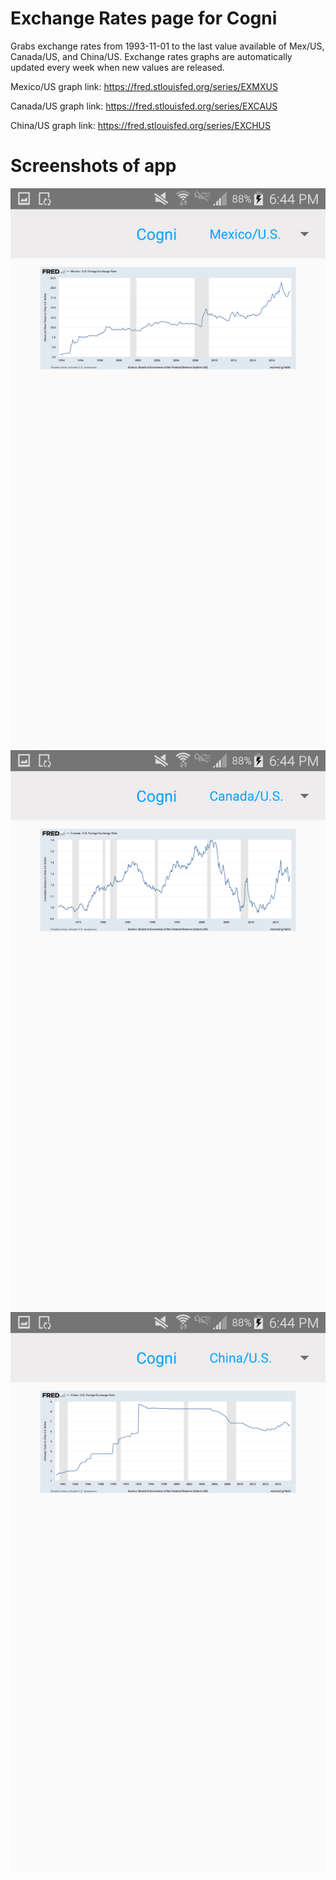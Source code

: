 Exchange Rates page for Cogni
=============================

Grabs exchange rates from 1993-11-01 to the last value available of Mex/US, Canada/US, and China/US. Exchange rates graphs are automatically updated every week when new values are released.


Mexico/US graph link: https://fred.stlouisfed.org/series/EXMXUS

Canada/US graph link: https://fred.stlouisfed.org/series/EXCAUS

China/US graph link: https://fred.stlouisfed.org/series/EXCHUS


Screenshots of app
=============================
![alt text](https://github.com/claudialuclaudia/Cogni-Exchange-Rate-Android/blob/master/screenshots/Screenshot_2018-01-04-18-44-31.png)
![alt text](https://github.com/claudialuclaudia/Cogni-Exchange-Rate-Android/blob/master/screenshots/Screenshot_2018-01-04-18-44-36.png)
![alt text](https://github.com/claudialuclaudia/Cogni-Exchange-Rate-Android/blob/master/screenshots/Screenshot_2018-01-04-18-44-42.png)